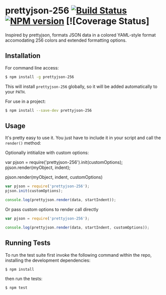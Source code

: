 # prettyjson-256 [![Build Status](https://secure.travis-ci.org/njhoffman/prettyjson-256.png)](http://travis-ci.org/njhoffman/prettyjson-256) [![NPM version](https://badge.fury.io/js/prettyjson-256.png)](http://badge.fury.io/js/prettyjson-256) [![Coverage Status]

Inspired by prettyjson, formats JSON data in a colored YAML-style format accomodating 256 colors and extended formatting options.

## Installation

For command line access:

```bash
$ npm install -g prettyjson-256
```

This will install `prettyjson-256` globally, so it will be added automatically
to your `PATH`.

For use in a project:
```bash
$ npm install --save-dev prettyjson-256
```

## Usage

It's pretty easy to use it. You just have to include it in your script and call
the `render()` method:

Optionally intitialize with custom options:

var pjson = require('prettyjson-256').init(customOptions);
pjson.render(myObject, indent);

pjson.render(myObject, indent, customOptions)


```javascript
var pjson = require('prettyjson-256');
pjson.init(customOptions);

console.log(prettyjson.render(data, startIndent));
```

Or pass custom options to render call directly

```javascript
var pjson = require('prettyjson-256');

console.log(prettyjson.render(data, startIndent, customOptions));
```

## Running Tests

To run the test suite first invoke the following command within the repo,
installing the development dependencies:

```bash
$ npm install
```

then run the tests:

```bash
$ npm test
```

